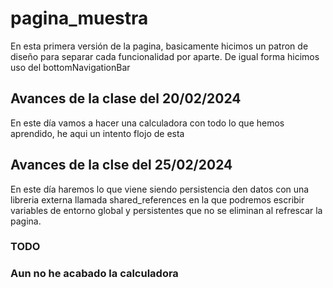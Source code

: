 # pagina_muestra
En esta primera versión de la pagina, basicamente hicimos un patron de diseño para separar cada funcionalidad por aparte.
De igual forma hicimos uso del bottomNavigationBar
## Avances de la clase del 20/02/2024
En este día vamos a hacer una calculadora con todo lo que hemos aprendido, he aqui un intento flojo de esta

## Avances de la clse del 25/02/2024
En este día haremos lo que viene siendo persistencia den datos con una libreria externa llamada
shared_references en la que podremos escribir variables de entorno global y persistentes que no se eliminan
al refrescar la pagina.
### TODO
### Aun no he acabado la calculadora
